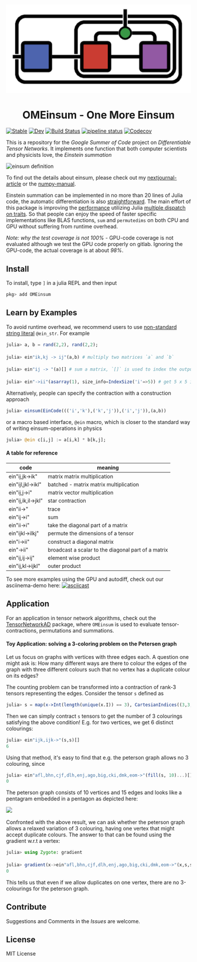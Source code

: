 <!-- # OMEinsum -->
<div align="center"> <img
src="ome-logo.png"
alt="OMEinsum logo" width="510"></img>
<h1>OMEinsum - One More Einsum</h1>
</div>

[![Stable](https://img.shields.io/badge/docs-stable-blue.svg)](https://under-Peter.github.io/OMEinsum.jl/stable)
[![Dev](https://img.shields.io/badge/docs-dev-blue.svg)](https://under-Peter.github.io/OMEinsum.jl/dev)
[![Build Status](https://travis-ci.com/under-Peter/OMEinsum.jl.svg?branch=master)](https://travis-ci.com/under-Peter/OMEinsum.jl)
[![pipeline status](https://gitlab.com/JuliaGPU/OMEinsum-jl/badges/master/pipeline.svg)](https://gitlab.com/user/JuliaGPU/OMEinsum-jl/master)
[![Codecov](https://codecov.io/gh/under-Peter/OMEinsum.jl/branch/master/graph/badge.svg)](https://codecov.io/gh/under-Peter/OMEinsum.jl)

This is a repository for the _Google Summer of Code_ project on *Differentiable Tensor Networks*.
It implements one function that both computer scientists and physicists love, the *Einstein summation*

<img alt="einsum definition" src="https://github.com/under-Peter/OMEinsum.jl/blob/master/docs/einsum_define.png?raw=true" width=300/>

To find out the details about einsum, please check out my [nextjournal-article](https://nextjournal.com/under-Peter/julia-summer-of-einsum) or the [numpy-manual](https://docs.scipy.org/doc/numpy/reference/generated/numpy.einsum.html).

Einstein summation can be implemented in no more than 20 lines of Julia code, the automatic differentiation is also [straightforward](https://giggleliu.github.io/2019/04/02/einsumbp.html). The main effort of this package is improving the [performance](https://github.com/under-Peter/OMEinsum-Benchmarks) utilizing Julia [multiple dispatch on traits](https://white.ucc.asn.au/2018/10/03/Dispatch,-Traits-and-Metaprogramming-Over-Reflection.html). So that people can enjoy the speed of faster specific implementations like BLAS functions, `sum` and `permutedims` on both CPU and GPU without suffering from runtime overhead.

*Note: why the test coverage is not 100%* - GPU-code coverage is not evaluated although we test the GPU code properly on gitlab. Ignoring the GPU-code, the actual coverage is at about _98%_.

## Install

To install, type `]` in a julia REPL and then input
```julia pkg
pkg> add OMEinsum
```

## Learn by Examples
To avoid runtime overhead, we recommend users to use [non-standard string literal](https://docs.julialang.org/en/v1/manual/metaprogramming/#Non-Standard-String-Literals-1) `@ein_str`.
For example
```julia
julia> a, b = rand(2,2), rand(2,2);

julia> ein"ik,kj -> ij"(a,b) # multiply two matrices `a` and `b`

julia> ein"ij -> "(a)[] # sum a matrix, `[]` is used to index the output 0-dimensional array

julia> ein"->ii"(asarray(1), size_info=IndexSize('i'=>5)) # get 5 x 5 identity matrix
```

Alternatively, people can specify the contraction with a construction approach
```julia
julia> einsum(EinCode((('i','k'),('k','j')),('i','j')),(a,b))
```
or a macro based interface, `@ein` macro,
which is closer to the standard way of writing einsum-operations in physics
```julia
julia> @ein c[i,j] := a[i,k] * b[k,j];
```

#### A table for reference
| code             | meaning         |
| ---------------- | --------------- |
| ein"ij,jk->ik"   | matrix matrix multiplication |
| ein"ijl,jkl->ikl"   | batched - matrix matrix multiplication |
| ein"ij,j->i"   | matrix vector multiplication |
| ein"ij,ik,il->jkl"   | star contraction |
| ein"ii->"   | trace |
| ein"ij->i" | sum |
| ein"ii->i" | take the diagonal part of a matrix |
| ein"ijkl->ilkj" | permute the dimensions of a tensor |
| ein"i->ii" | construct a diagonal matrix |
| ein"->ii"  | broadcast a scalar to the diagonal part of a matrix |
| ein"ij,ij->ij"  | element wise product |
| ein"ij,kl->ijkl"  | outer product |


To see more examples using the GPU and autodiff, check out our asciinema-demo here:
[![asciicast](https://asciinema.org/a/wE4CtIzWUC3R0GkVV28rVBRFb.svg)](https://asciinema.org/a/wE4CtIzWUC3R0GkVV28rVBRFb)

## Application

For an application in tensor network algorithms, check out the [TensorNetworkAD](https://github.com/under-Peter/TensorNetworkAD.jl)
package, where `OMEinsum` is used to evaluate tensor-contractions, permutations and summations.

#### Toy Application: solving a 3-coloring problem on the Petersen graph
Let us focus on graphs
with vertices with three edges each. A question one might ask is:
How many different ways are there to colour the edges of the graph with
three different colours such that no vertex has a duplicate colour on its edges?

The counting problem can be transformed into a contraction of rank-3 tensors
representing the edges. Consider the tensor `s` defined as
```julia
julia> s = map(x->Int(length(unique(x.I)) == 3), CartesianIndices((3,3,3)))
```

Then we can simply contract `s` tensors to get the number of 3 colourings satisfying the above condition!
E.g. for two vertices, we get 6 distinct colourings:
```julia
julia> ein"ijk,ijk->"(s,s)[]
6
```

Using that method, it's easy to find that e.g. the peterson graph allows no 3 colouring, since
```julia
julia> ein"afl,bhn,cjf,dlh,enj,ago,big,cki,dmk,eom->"(fill(s, 10)...)[]
0
```

The peterson graph consists of 10 vertices and 15 edges and looks like a pentagram
embedded in a pentagon as depicted here:

![](https://upload.wikimedia.org/wikipedia/commons/thumb/f/f5/Petersen_graph.svg/252px-Petersen_graph.svg.png)

Confronted with the above result, we can ask whether the peterson graph allows a relaxed variation of 3 colouring, having one vertex that might accept duplicate colours. The answer to that can be found using the gradient w.r.t a vertex:
```julia
julia> using Zygote: gradient

julia> gradient(x->ein"afl,bhn,cjf,dlh,enj,ago,big,cki,dmk,eom->"(x,s,s,s,s,s,s,s,s,s)[], s)[1] |> sum
0
```
This tells us that even if we allow duplicates on one vertex, there are no 3-colourings for the peterson graph.

## Contribute

Suggestions and Comments in the _Issues_ are welcome.

## License
MIT License
